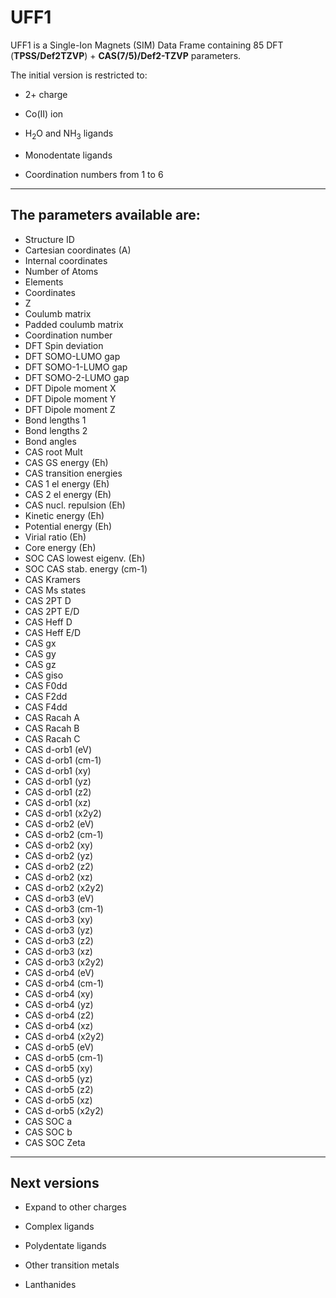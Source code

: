 # UFF1

UFF1 is a Single-Ion Magnets (SIM) Data Frame containing 85 DFT (**TPSS/Def2TZVP**) + **CAS(7/5)/Def2-TZVP** parameters.

The initial version is restricted to:

- 2+ charge
  
- Co(II) ion
  
- H<sub>2</sub>O and NH<sub>3</sub> ligands
  
- Monodentate ligands
  
- Coordination numbers from 1 to 6
  

---

## The parameters available are:

- Structure ID
- Cartesian coordinates (A)
- Internal coordinates
- Number of Atoms
- Elements
- Coordinates
- Z
- Coulumb matrix
- Padded coulumb matrix
- Coordination number
- DFT Spin deviation
- DFT SOMO-LUMO gap
- DFT SOMO-1-LUMO gap
- DFT SOMO-2-LUMO gap
- DFT Dipole moment X
- DFT Dipole moment Y
- DFT Dipole moment Z
- Bond lengths 1
- Bond lengths 2
- Bond angles
- CAS root Mult
- CAS GS energy (Eh)
- CAS transition energies
- CAS 1 el energy (Eh)
- CAS 2 el energy (Eh)
- CAS nucl. repulsion (Eh)
- Kinetic energy (Eh)
- Potential energy (Eh)
- Virial ratio (Eh)
- Core energy (Eh)
- SOC CAS lowest eigenv. (Eh)
- SOC CAS stab. energy (cm-1)
- CAS Kramers
- CAS Ms states
- CAS 2PT D
- CAS 2PT E/D
- CAS Heff D
- CAS Heff E/D
- CAS gx
- CAS gy
- CAS gz
- CAS giso
- CAS F0dd
- CAS F2dd
- CAS F4dd
- CAS Racah A
- CAS Racah B
- CAS Racah C
- CAS d-orb1 (eV)
- CAS d-orb1 (cm-1)
- CAS d-orb1 (xy)
- CAS d-orb1 (yz)
- CAS d-orb1 (z2)
- CAS d-orb1 (xz)
- CAS d-orb1 (x2y2)
- CAS d-orb2 (eV)
- CAS d-orb2 (cm-1)
- CAS d-orb2 (xy)
- CAS d-orb2 (yz)
- CAS d-orb2 (z2)
- CAS d-orb2 (xz)
- CAS d-orb2 (x2y2)
- CAS d-orb3 (eV)
- CAS d-orb3 (cm-1)
- CAS d-orb3 (xy)
- CAS d-orb3 (yz)
- CAS d-orb3 (z2)
- CAS d-orb3 (xz)
- CAS d-orb3 (x2y2)
- CAS d-orb4 (eV)
- CAS d-orb4 (cm-1)
- CAS d-orb4 (xy)
- CAS d-orb4 (yz)
- CAS d-orb4 (z2)
- CAS d-orb4 (xz)
- CAS d-orb4 (x2y2)
- CAS d-orb5 (eV)
- CAS d-orb5 (cm-1)
- CAS d-orb5 (xy)
- CAS d-orb5 (yz)
- CAS d-orb5 (z2)
- CAS d-orb5 (xz)
- CAS d-orb5 (x2y2)
- CAS SOC a
- CAS SOC b
- CAS SOC Zeta

---

## Next versions

- Expand to other charges
  
- Complex ligands
  
- Polydentate ligands
  
- Other transition metals
  
- Lanthanides
